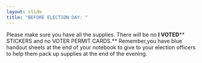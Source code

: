 ```yaml
---
layout: slide
title: "BEFORE ELECTION DAY: "
---
```


Please make sure you have all the supplies. There will be no **I VOTED**** STICKERS and no VOTER PERMIT CARDS.** Remember,you have blue handout sheets at the end of your notebook to give to your election officers to help them pack up supplies at the end of the evening.
